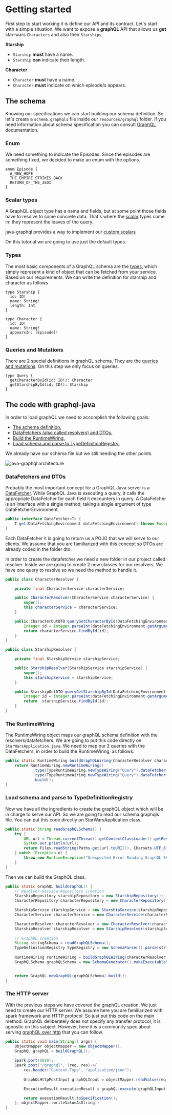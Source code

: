 # Getting started

First step to start working it is define our API and its contract. Let´s start with a simple situation. We want to expose a **graphQL** API that allows us **get** star-wars `Characters` and also their `Starships`.

**Starship**

- `Starship` **must** have a name.
- `Starship` **can** indicate their length.

**Character**

- `Character` **must** have a name.
- `Character` **must** indicate on which episode/s appears.

## The schema

Knowing our specifications we can start building our schema definition. So let´s create a `schema.graphqls` file inside our `resources/graphql` folder. If you need information about schema specification you can consult [GraphQL](https://graphql.org/learn/) documentation.

### Enum

We need something to indicate the Episodes. Since the episodes are something fixed, we decided to make an enum with the options.

```
enum Episode {
  A_NEW_HOPE
  THE_EMPIRE_STRIKES_BACK
  RETURN_OF_THE_JEDI
}
```

### Scalar types

A GraphQL object type has a name and fields, but at some point those fields have to resolve to some concrete data. That's where the [scalar](https://graphql.org/learn/schema/#scalar-types) types come in: they represent the leaves of the query.

java-graphql provides a way to implement our [custom scalars](https://www.graphql-java.com/documentation/scalars)

On this tutorial we are going to use just the default types.

### Types

The most basic components of a GraphQL schema are the [types](https://graphql.org/learn/schema/#type-language), which simply represent a kind of object that can be fetched from your service. Based on our requirements. We can write the definition for starship and character as follows

```
type Starship {
  id: ID!
  name: String!
  length: Int  
}

type Character {
  id: ID!
  name: String!
  appearsIn: [Episode]!
}
```

### Queries and Mutations

There are 2 special definitions in graphQL schema. They are the [queries and mutations](https://graphql.org/learn/schema/#the-query-and-mutation-types). On this step we only focus on queries.

```
type Query {
  getCharacterById(id: ID!): Character
  getStarshipById(id: ID!): Starship
}
```

## The code with graphql-java

In order to load graphQL we need to accomplish the following goals:

- [The schema definition.](#the-schema)
- [DataFetchers (also called resolvers) and DTOs.](#datafetchers-and-dtos)
- [Build the RuntimeWiring.](#the-runtimewiring)
- [Load schema and parse to TypeDefinitionRegistry.](#load-schema-and-parse-to-typedefinitionregistry)

We already have our schema file but we still needing the other points.

![java-graphql architecture](./graphql_creation.png)

### DataFetchers and DTOs

Probably the most important concept for a GraphQL Java server is a [DataFetcher](https://www.graphql-java.com/documentation/data-fetching/). While GraphQL Java is executing a query, it calls the appropriate DataFetcher for each field it encounters in query. A DataFetcher is an Interface with a single method, taking a single argument of type DataFetcherEnvironment.

```java
public interface DataFetcher<T> {
    T get(DataFetchingEnvironment dataFetchingEnvironment) throws Exception;
}
```

Each DataFetcher it is going to return us a POJO that we will serve to our clients. We assume that you are familiarized with this concept so DTOs are already coded in the folder dto.

In order to create the datafetcher we need a new folder in our project called resolver. Inside we are going to create 2 new classes for our resolvers. We have one query to resolve so we need the method to handle it.

```java
public class CharacterResolver {

	private final CharacterService characterService;

	public CharacterResolver(CharacterService characterService) {
		super();
		this.characterService = characterService;
	}

	public CharacterOutDTO queryGetCharacterById(DataFetchingEnvironment dataFetchingEnvironment) {
		Integer id = Integer.parseInt(dataFetchingEnvironment.getArgument("id"));
		return characterService.findById(id);
	}
}
```

```java
public class StarshipResolver {

	private final StarshipService starshipService;

	public StarshipResolver(StarshipService starshipService) {
		super();
		this.starshipService = starshipService;
	}

	public StarshipOutDTO queryGetStarshipById(DataFetchingEnvironment dataFetchingEnvironment) {
		Integer id = Integer.parseInt(dataFetchingEnvironment.getArgument("id"));
		return  starshipService.findById(id);
	}
}
```

### The RuntimeWiring

The RuntimeWiring object maps our graphQL schema definition with the resolvers/datafetchers. We are going to put this code directly on `StarWarsApplication.java`. We need to map our 2 queries with the DataFetchers, in order to build the RuntimeWiring, as follows.

```java
public static RuntimeWiring buildGraphQLWiring(CharacterResolver characterResolver, StarshipResolver starshipResolver) {
	return RuntimeWiring.newRuntimeWiring()
			.type(TypeRuntimeWiring.newTypeWiring("Query").dataFetcher("getCharacterById", characterResolver::queryGetCharacterById))
			.type(TypeRuntimeWiring.newTypeWiring("Query").dataFetcher("getStarshipById", starshipResolver::queryGetStarshipById))
			.build();
}
```

### Load schema and parse to TypeDefinitionRegistry

Now we have all the ingredients to create the graphQL object which will be in charge to serve our API. So we are going to read our schema.graphqls file. You can put this code directly on StarWarsApplication class

```java
public static String readGraphQLSchema() {
	try {
		URL url = Thread.currentThread().getContextClassLoader().getResource("graphql/schema.graphqls");
		System.out.println(url);
		return Files.readString(Paths.get(url.toURI()), Charsets.UTF_8);
	} catch (Exception e) {
		throw new RuntimeException("Unexpected Error Reading GraphQL Shcema", e);
	}
}
```
Then we can build the GraphQL class.

```java
public static GraphQL buildGraphQL() {
	// Resolver-Service-Repository creation
	StarshipRepository starshipRepository = new StarshipRepository();
	CharacterRepository characterRepository = new CharacterRepository();

	StarshipService starshipService = new StarshipService(starshipRepository);
	CharacterService characterService = new CharacterService(characterRepository);

	CharacterResolver characterResolver = new CharacterResolver(characterService);
	StarshipResolver starshipResolver = new StarshipResolver(starshipService);
	
	// GraphQL creation
	String stringSchema = readGraphQLSchema();
	TypeDefinitionRegistry typeRegistry = new SchemaParser().parse(stringSchema);
	
	RuntimeWiring runtimeWiring = buildGraphQLWiring(characterResolver, starshipResolver);
	GraphQLSchema graphQLSchema = new SchemaGenerator().makeExecutableSchema(typeRegistry, runtimeWiring);


	return GraphQL.newGraphQL(graphQLSchema).build();
}
```

### The HTTP server

With the previous steps we have covered the graphQL creation. We just need to create our HTTP server. We assume here you are familiarized with spark framework and HTTP protocol. So just put this code on the main method. GraphQL deliberately does not specify any transfer protocol, it is agnostic on this subject. However, here it is a community spec about serving [graphQL over http](https://github.com/graphql/graphql-over-http) that you can follow.

```java
public static void main(String[] args) {
	ObjectMapper objectMapper = new ObjectMapper();
	GraphQL graphQL = buildGraphQL();
	
	Spark.port(8080);
	Spark.post("/graphql", (req, res)->{
		res.header("Content-Type", "application/json");
		
		GraphQLHttpPostInput graphQLInput = objectMapper.readValue(req.body(), GraphQLHttpPostInput.class);

		ExecutionResult executionResult = graphQL.execute(graphQLInput.getQuery());

		return executionResult.toSpecification();
	}, objectMapper::writeValueAsString);
}
```